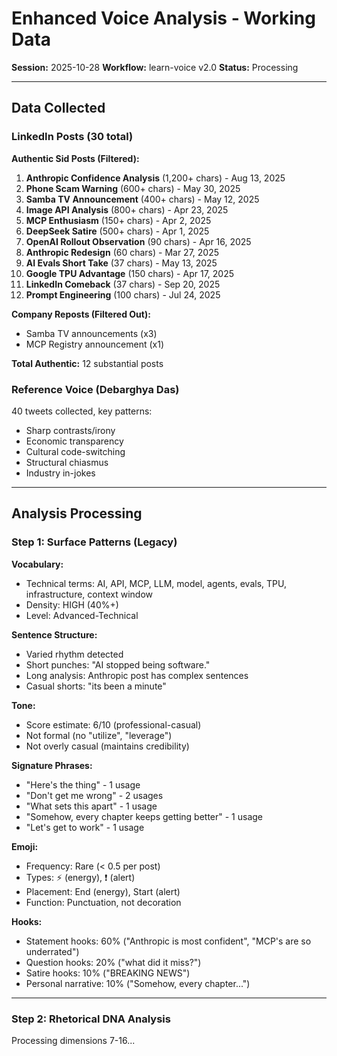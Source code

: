# Enhanced Voice Analysis - Working Data

**Session:** 2025-10-28
**Workflow:** learn-voice v2.0
**Status:** Processing

---

## Data Collected

### LinkedIn Posts (30 total)

**Authentic Sid Posts (Filtered):**

1. **Anthropic Confidence Analysis** (1,200+ chars) - Aug 13, 2025
2. **Phone Scam Warning** (600+ chars) - May 30, 2025
3. **Samba TV Announcement** (400+ chars) - May 12, 2025
4. **Image API Analysis** (800+ chars) - Apr 23, 2025
5. **MCP Enthusiasm** (150+ chars) - Apr 2, 2025
6. **DeepSeek Satire** (500+ chars) - Apr 1, 2025
7. **OpenAI Rollout Observation** (90 chars) - Apr 16, 2025
8. **Anthropic Redesign** (60 chars) - Mar 27, 2025
9. **AI Evals Short Take** (37 chars) - May 13, 2025
10. **Google TPU Advantage** (150 chars) - Apr 17, 2025
11. **LinkedIn Comeback** (37 chars) - Sep 20, 2025
12. **Prompt Engineering** (100 chars) - Jul 24, 2025

**Company Reposts (Filtered Out):**
- Samba TV announcements (x3)
- MCP Registry announcement (x1)

**Total Authentic:** 12 substantial posts

### Reference Voice (Debarghya Das)

40 tweets collected, key patterns:
- Sharp contrasts/irony
- Economic transparency
- Cultural code-switching
- Structural chiasmus
- Industry in-jokes

---

## Analysis Processing

### Step 1: Surface Patterns (Legacy)

**Vocabulary:**
- Technical terms: AI, API, MCP, LLM, model, agents, evals, TPU, infrastructure, context window
- Density: HIGH (40%+)
- Level: Advanced-Technical

**Sentence Structure:**
- Varied rhythm detected
- Short punches: "AI stopped being software."
- Long analysis: Anthropic post has complex sentences
- Casual shorts: "its been a minute"

**Tone:**
- Score estimate: 6/10 (professional-casual)
- Not formal (no "utilize", "leverage")
- Not overly casual (maintains credibility)

**Signature Phrases:**
- "Here's the thing" - 1 usage
- "Don't get me wrong" - 2 usages
- "What sets this apart" - 1 usage
- "Somehow, every chapter keeps getting better" - 1 usage
- "Let's get to work" - 1 usage

**Emoji:**
- Frequency: Rare (< 0.5 per post)
- Types: ⚡️ (energy), ❗ (alert)
- Placement: End (energy), Start (alert)
- Function: Punctuation, not decoration

**Hooks:**
- Statement hooks: 60% ("Anthropic is most confident", "MCP's are so underrated")
- Question hooks: 20% ("what did it miss?")
- Satire hooks: 10% ("BREAKING NEWS")
- Personal narrative: 10% ("Somehow, every chapter...")

---

### Step 2: Rhetorical DNA Analysis

Processing dimensions 7-16...
